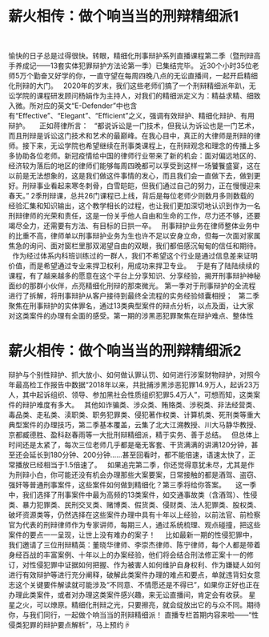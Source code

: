 # 薪火相传：做个响当当的刑辩精细派1

 

愉快的日子总是过得很快。转眼，精细化刑事辩护系列直播课程第二季（暨刑辩高手养成记——13套实体犯罪辩护方法论第一季）已集结完毕。
近30个小时35位老师5万个勤奋又好学的你，一直守望在每周四晚八点的无讼直播间，一起开启精细化刑辩的大门。
 
2020年的岁末，我们这些老师们搞了一个刑辩精细派年趴，无讼学院的课程研发顾问杨娟作为主持人，对我们的精细派定义为：精益求精、细致入微。所对应的英文“E-Defender”中也含有“Effective”、“Elegant”、“Efficient”之义，强调有效辩护、精细化辩护、有用辩护。
 
 
正如蒋律所言：
 
“都说诉讼是一门技术，但我认为诉讼也是一门艺术，而且刑辩是诉讼这门技术和艺术的最巅峰。在我心目中，真正的大律师是刑辩的律师。接下来，无讼学院也希望继续在刑事类课程上，在刑辩观念和理念的传播上多多协助各位老师。新冠疫情给中国的律师行业带来了新的机会：面对偏远地区的、经济较为落后的地区的律师们能够每周四晚都可以享受到这样一场饕餮盛宴，这在以前是无法想象的，这是我们做这件事情的发心，而且我们会一直做下去，做到更好。刑辩事业看起来寒冬刺骨，白雪皑皑，但我们通过自己的努力，正在慢慢迎来春天。”
2季刑辩课，总共26门课程已上线，背后是每位老师少则数月多则数载的经验汇集和知识输出，这个教学相长的过程，也让我们更加深切地认识到作为一名刑辩律师的光荣和责任，这是一份关乎他人自由和生命的工作，尽力还不够，还要竭尽全力，还需要有方法、有目标的日拱一卒。
 
刑事辩护业务在律师整体业务中的比重不高，律师单以刑事辩护业务为生也许不足以安身立命，但每一次面对家属焦急的询问、面对窗栏里那双渴望自由的双眼，我们都倍感沉甸甸的信任和期待。
 
作为经过体系内科班训练过的一群人，我们不希望这个行业是通过信息差来证明价值，而是希望通过专业来捍卫权利，用成功来捍卫专业。
 
于是有了陆陆续续的课程，有了越来越多的愿意在这个平台上分享知识、分享经验，揭开刑事辩护神秘面纱的那群小伙伴，点亮精细化刑辩的那束微光。
第一季对于刑事辩护的全流程进行了拆解，将刑事辩护从客户接待到最终全流程的实务经验倾囊相授；
 
第二季聚焦在刑事辩护的实体罪名，通过13类典型案件的辩点分析，以点及面，让大家对这类案件的办理有全面的感受。第一期的涉黑恶犯罪聚焦在辩护难点、整体性

# 薪火相传：做个响当当的刑辩精细派2

辩护与个别性辩护、抓大放小、如何做认罪认罚、如何进行涉案财物辩护，对照今年最高检工作报告中数据“2018年以来，共批捕涉黑涉恶犯罪14.9万人，起诉23万人，其中起诉组织、领导、参加黑社会性质组织犯罪5.4万人”，可想而知，这类案件的辩护难度有多大。
 
其他如诈骗类、涉众类、贿赂类、涉税类、非法经营类、毒品类、走私类、渎职类、职务犯罪类、侵犯著作权类、计算机类、死刑类等重大典型案件的办理技巧，第二季基本覆盖，云集了北大江溯教授、川大马静华教授、京都臧德胜、盈科赵春雨等一大批刑辩精细派，精于实务、善于总结。
 
但总体上时间还是太紧了，每次三位老师几乎都是毫无客套、干货满满的讲满120分钟，甚至还会延长到180分钟、200分钟......甚至回看时，都不能倍速，语速太快了，正常播放已经相当于1.5倍速了。
 
如果追完第二季，你还觉得意犹未尽，尤其是作为刑辩小白，你可能还没有机会办理那些大案要案，日常接触的都是酒驾、盗窃、强奸等普通刑事案件，这些案件如何做到精细化？第三季将给你答案。
 
 
这一季中，我们选择了刑事案件中最为高频的13类案件，如交通事故类（含酒驾）、性侵类、暴力犯罪类、民刑交叉类、赌博类、假货类、侵财类、法人犯罪类、股权类、破坏资源类等，仍然选择在这些案件办理中具有十年以上经验，以前法官、前检察官为代表的刑辩律师作为专家讲师，每期三人，通过系统梳理、观点碰撞，把这些案件的要点一一呈现，让世上没有难办的案子！
 
 
比如最新一期的性侵犯罪中，我们邀请了三位刑辩精英：董晓华律师、李崇杰律师、陈宁律师，每个人都是带着身经百战的丰富案例、十年以上的办案经验，他们将会结合刑法修正案十一的修订，对性侵犯罪中证据如何把握、作为被害人如何维护自身权利、作为嫌疑人如何进行有效辩护等进行充分阐释，破解此类案件办理的难点和要点，单就违背妇女意志这个关键要件解读就可能涉及“不同意、不情愿还是不得已”，如果你正好也正在办理此类案件，或者对办理这类案件感兴趣，来无讼直播间，肯定会有收获。
星星之火，可以燎原。精细化刑辩之光，只要擦亮，就会绽放出它的与众不同。期待你，与我们同行，一起做个响当当的刑辩精细派！
直播专栏首期内容来啦——“性侵类犯罪的辩护要点解析”，马上预约☟
 


